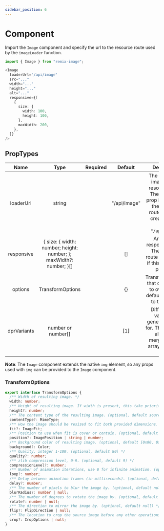 ```yaml
---
sidebar_position: 6
---
```


# Component

Import the `Image` component and specify the url to the resource route used by the `imageLoader` function.


```typescript jsx
import { Image } from "remix-image";

<Image
  loaderUrl="/api/image"
  src="..."
  width="..."
  height="..."
  alt="..."
  responsive={[
    {
      size: {
        width: 100,
        height: 100,
      },
      maxWidth: 200,
    },
  ]}
/>
```

## PropTypes
|    Name     |                                Type                                | Required |   Default    |                                                                   Description                                                                    |
|:-----------:|:------------------------------------------------------------------:|:--------:|:------------:|:------------------------------------------------------------------------------------------------------------------------------------------------:|
|  loaderUrl  |                               string                               |          | "/api/image" | The path of the image loader resource route. The `loaderUrl` prop is optional if the resource route has been created at the path `"/api/image"`. |
| responsive  | { size: { width: number; height: number; }; maxWidth?: number; }[] |          |      []      |                           An array of responsive sizes. The resource route is not called if this prop is not provided.                           |
|   options   |                          TransformOptions                          |          |      {}      |                                TransformOptions that can be used to override the defaults provided to the loader.                                |
| dprVariants |                         number or number[]                         |          |     [1]      |                  Different DPR variants to generate images for. This value will always be merged into an array with value [1].                   |

**Note**: The `Image` component extends the native `img` element, so any props used with `img` can be provided to the `Image` component.

### TransformOptions
```typescript
export interface TransformOptions {
  /** Width of resulting image. */
  width: number;
  /** Height of resulting image. If width is present, this take priority. */
  height?: number;
  /** The content type of the resulting image. (optional, default source type) */
  contentType?: MimeType;
  /** How the image should be resized to fit both provided dimensions. (optional, default 'contain') */
  fit?: ImageFit;
  /** Position to use when fit is cover or contain. (optional, default 'center') */
  position?: ImagePosition | string | number;
  /** Background color of resulting image. (optional, default [0x00, 0x00, 0x00, 0x00]) */
  background?: Color;
  /** Quality, integer 1-100. (optional, default 80) */
  quality?: number;
  /** zlib compression level, 0-9. (optional, default 9) */
  compressionLevel?: number;
  /** Number of animation iterations, use 0 for infinite animation. (optional, default 0) */
  loop?: number;
  /** Delay between animation frames (in milliseconds). (optional, default 100) */
  delay?: number;
  /** The number of pixels to blur the image by. (optional, default null) */
  blurRadius?: number | null;
  /** The number of degrees to rotate the image by. (optional, default null) */
  rotate?: number | null;
  /** The direction to mirror the image by. (optional, default null) */
  flip?: FlipDirection | null;
  /** The location to crop the source image before any other operations are applied. (optional, default null) */
  crop?: CropOptions | null;
}
```
